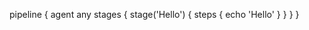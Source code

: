 pipeline {
    agent any
    stages {
        stage('Hello') {
            steps {
                echo 'Hello'
            }
        }
    }
}
